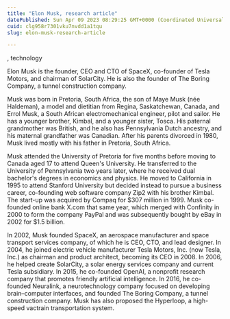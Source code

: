 ```yaml
---
title: "Elon Musk, research article"
datePublished: Sun Apr 09 2023 08:29:25 GMT+0000 (Coordinated Universal Time)
cuid: clg958r7301vku7nvdd1a1tqu
slug: elon-musk-research-article

---
```


, technology

Elon Musk is the founder, CEO and CTO of SpaceX, co-founder of Tesla Motors, and chairman of SolarCity. He is also the founder of The Boring Company, a tunnel construction company.

Musk was born in Pretoria, South Africa, the son of Maye Musk (née Haldeman), a model and dietitian from Regina, Saskatchewan, Canada, and Errol Musk, a South African electromechanical engineer, pilot and sailor. He has a younger brother, Kimbal, and a younger sister, Tosca. His paternal grandmother was British, and he also has Pennsylvania Dutch ancestry, and his maternal grandfather was Canadian. After his parents divorced in 1980, Musk lived mostly with his father in Pretoria, South Africa.

Musk attended the University of Pretoria for five months before moving to Canada aged 17 to attend Queen's University. He transferred to the University of Pennsylvania two years later, where he received dual bachelor's degrees in economics and physics. He moved to California in 1995 to attend Stanford University but decided instead to pursue a business career, co-founding web software company Zip2 with his brother Kimbal. The start-up was acquired by Compaq for $307 million in 1999. Musk co-founded online bank X.com that same year, which merged with Confinity in 2000 to form the company PayPal and was subsequently bought by eBay in 2002 for $1.5 billion.

In 2002, Musk founded SpaceX, an aerospace manufacturer and space transport services company, of which he is CEO, CTO, and lead designer. In 2004, he joined electric vehicle manufacturer Tesla Motors, Inc. (now Tesla, Inc.) as chairman and product architect, becoming its CEO in 2008. In 2006, he helped create SolarCity, a solar energy services company and current Tesla subsidiary. In 2015, he co-founded OpenAI, a nonprofit research company that promotes friendly artificial intelligence. In 2016, he co-founded Neuralink, a neurotechnology company focused on developing brain–computer interfaces, and founded The Boring Company, a tunnel construction company. Musk has also proposed the Hyperloop, a high-speed vactrain transportation system.